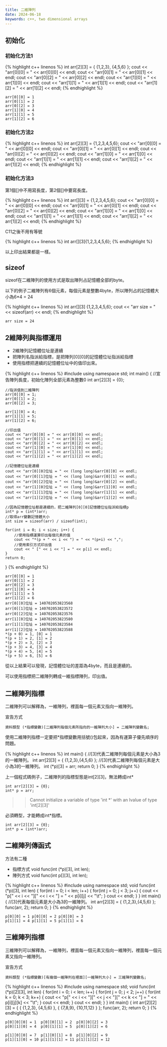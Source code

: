 ```yaml
---
title: 二維陣列
date: 2024-06-18
keywords: c++, two dimensional arrays
---
```


## 初始化

### 初始化方法1

{% highlight c++ linenos %}
    int arr[2][3] = { {1,2,3}, {4,5,6} };
    cout << "arr[0][0] = " << arr[0][0] << endl;
    cout << "arr[0][1] = " << arr[0][1] << endl;
    cout << "arr[0][2] = " << arr[0][2] << endl;
    cout << "arr[1][0] = " << arr[1][0] << endl;
    cout << "arr[1][1] = " << arr[1][1] << endl;
    cout << "arr[1][2] = " << arr[1][2] << endl;
{% endhighlight %}
```
arr[0][0] = 1
arr[0][1] = 2
arr[0][2] = 3
arr[1][0] = 4
arr[1][1] = 5
arr[1][2] = 6
```
### 初始化方法2

{% highlight c++ linenos %}
    int arr[2][3] = {1,2,3,4,5,6};
    cout << "arr[0][0] = " << arr[0][0] << endl;
    cout << "arr[0][1] = " << arr[0][1] << endl;
    cout << "arr[0][2] = " << arr[0][2] << endl;
    cout << "arr[1][0] = " << arr[1][0] << endl;
    cout << "arr[1][1] = " << arr[1][1] << endl;
    cout << "arr[1][2] = " << arr[1][2] << endl;
{% endhighlight %}

### 初始化方法3

第1個[]中不用寫長度，第2個[]中要寫長度。

{% highlight c++ linenos %}
    int arr[][3] = {1,2,3,4,5,6};
    cout << "arr[0][0] = " << arr[0][0] << endl;
    cout << "arr[0][1] = " << arr[0][1] << endl;
    cout << "arr[0][2] = " << arr[0][2] << endl;
    cout << "arr[1][0] = " << arr[1][0] << endl;
    cout << "arr[1][1] = " << arr[1][1] << endl;
    cout << "arr[1][2] = " << arr[1][2] << endl;
{% endhighlight %}

C11之後不用有等號

{% highlight c++ linenos %}
    int arr[][3]{1,2,3,4,5,6};
{% endhighlight %}

以上印出結果都是一樣。

## sizeof

sizeof在二維陣列的使用方式是取出陣列占記憶體全部的byte。

以下的例子二維陣列有6個元素，每個元素是整數4byte，所以陣列占的記憶體大小為6\*4 = 24

{% highlight c++ linenos %}
    int arr[][3] {1,2,3,4,5,6};
    cout << "arr size = " << sizeof(arr) << endl;
{% endhighlight %}

```
arr size = 24
```


## 2維陣列與指標運用

- 2維陣列記憶體位址是連續
- 把陣列名指派給指標，是把陣列[0][0]的記憶體位址指派給指標
- 使用指標把連續的記憶體位址中的值印出來。

{% highlight c++ linenos %}
#include <iostream>
using namespace std;
int main() {
    //宣告陣列長度，初始化陣列全部元素為整數0
    int arr[2][3] = {0};
    
    //指派值到二維陣列
    arr[0][0] = 1;
    arr[0][1] = 2;
    arr[0][2] = 3;
    
    arr[1][0] = 4;
    arr[1][1] = 5;
    arr[1][2] = 6;
    
    //印出值
    cout << "arr[0][0] = " << arr[0][0] << endl;
    cout << "arr[0][1] = " << arr[0][1] << endl;
    cout << "arr[0][2] = " << arr[0][2] << endl;
    cout << "arr[1][0] = " << arr[1][0] << endl;
    cout << "arr[1][1] = " << arr[1][1] << endl;
    cout << "arr[1][2] = " << arr[1][2] << endl;
    
    //記憶體位址是連續
    cout << "arr[0][0]位址 = " << (long long)&arr[0][0] << endl;
    cout << "arr[0][1]位址 = " << (long long)&arr[0][1] << endl;
    cout << "arr[0][2]位址 = " << (long long)&arr[0][2] << endl;
    cout << "arr[1][0]位址 = " << (long long)&arr[1][0] << endl;
    cout << "arr[1][1]位址 = " << (long long)&arr[1][1] << endl;
    cout << "arr[1][2]位址 = " << (long long)&arr[1][2] << endl;
    
    //因為記憶體位址都是連續的，把二維陣列[0][0]記憶體位址指派給指標p
    int* p = (int*)arr;
    //取得arr變數記憶體大小
    int size = sizeof(arr) / sizeof(int);
    
    for(int i = 0; i < size; i++) {
        //使用指標運算印出每個元素的值
        cout << "*(p + " << i << ") = " << *(p+i) << ",";
        //使用索引方式印出值
        cout << " [" << i << "] = " << p[i] << endl;
    }
    return 0;
}
{% endhighlight %}

```
arr[0][0] = 1
arr[0][1] = 2
arr[0][2] = 3
arr[1][0] = 4
arr[1][1] = 5
arr[1][2] = 6
arr[0][0]位址 = 140702053823568
arr[0][1]位址 = 140702053823572
arr[0][2]位址 = 140702053823576
arr[1][0]位址 = 140702053823580
arr[1][1]位址 = 140702053823584
arr[1][2]位址 = 140702053823588
*(p + 0) = 1, [0] = 1
*(p + 1) = 2, [1] = 2
*(p + 2) = 3, [2] = 3
*(p + 3) = 4, [3] = 4
*(p + 4) = 5, [4] = 5
*(p + 5) = 6, [5] = 6
```
從以上結果可以發現，記憶體位址的差距為4byte，而且是連續的。

可以使用指標把二維陣列轉成一維指標陣列，印出值。

## 二維陣列指標

二維陣列可以解釋為，一維陣列，裡面每一個元素又指向一維陣列。

宣告方式

```
資料類型 (*指標變數)[二維陣列每個元素所指向的一維陣列大小] = 二維陣列變數名;
```

使用二維陣列指標一定要把\*指標變數用括號()包起來，因為有運算子優先順序的問題。

{% highlight c++ linenos %}
int main() {
    //[3]代表二維陣列每個元素是大小為3的一維陣列。
    int arr[2][3] = { {1,2,3},{4,5,6} };
    //[3]代表二維陣列每個元素是大小為3的一維陣列。
    int (*p)[3] = arr;
    return 0;
}
{% endhighlight %}

上一個程式碼例子，二維陣列的指標型態是int[2][3]，無法轉成int*
```
int arr[2][3] = {0};
int* p = arr;
```
>> Cannot initialize a variable of type 'int *' with an lvalue of type 'int[2][3]'

必須轉型，才能轉成int*指標。

```
int arr[2][3] = {0};
int* p = (int*)arr;
```

## 二維陣列傳函式

方法有二種

- 指標方式 void func(int (*p)[3], int len);
- 陣列方式 void func(int p[][3], int len);

{% highlight c++ linenos %}
#include <iostream>
using namespace std;
void func(int (*p)[3], int len) {
    for(int i = 0; i < len; i++) {
        for(int j = 0; j < 3; j++) {
            cout << "p[" << i << "][" << i << "] = " << p[i][j] << "\t";
        }
        cout << endl;
    }
}
int main() {
    //[3]代表每個元素是大小為3的一維陣列。
    int arr[2][3] = { {1,2,3},{4,5,6} };
    func(arr, 2);
    return 0;
}
{% endhighlight %}

```
p[0][0] = 1	p[0][0] = 2	p[0][0] = 3	
p[1][1] = 4	p[1][1] = 5	p[1][1] = 6
```
## 三維陣列指標

三維陣列可以解釋為，一維陣列，裡面每一個元素又指向一維陣列，裡面每一個元素又指向一維陣列。

宣告方式

```
資料類型 (*指標變數)[有幾個一維陣列在裡面][一維陣列大小] = 三維陣列變數名;
```

{% highlight c++ linenos %}
#include <iostream>
using namespace std;
void func(int (*p)[2][3], int len) {
    for(int i = 0; i < len; i++) {
        for(int j = 0; j < 2; j++) {
            for(int k = 0; k < 3; k++) {
                cout << "p[" << i << "][" << j << "][" << k << "] = " << p[i][j][k] << "\t";
            }
            cout << endl;
        }
        cout << endl;
    }
}
int main() {
    int arr[2][2][3] =
    {
        { {1,2,3}, {4,5,6} },
        { {7,8,9}, {10,11,12} }
    };
    func(arr, 2);
    return 0;
}
{% endhighlight %}

```
p[0][0][0] = 1	p[0][0][1] = 2	p[0][0][2] = 3	
p[0][1][0] = 4	p[0][1][1] = 5	p[0][1][2] = 6	

p[1][0][0] = 7	p[1][0][1] = 8	p[1][0][2] = 9	
p[1][1][0] = 10	p[1][1][1] = 11	p[1][1][2] = 12	

```